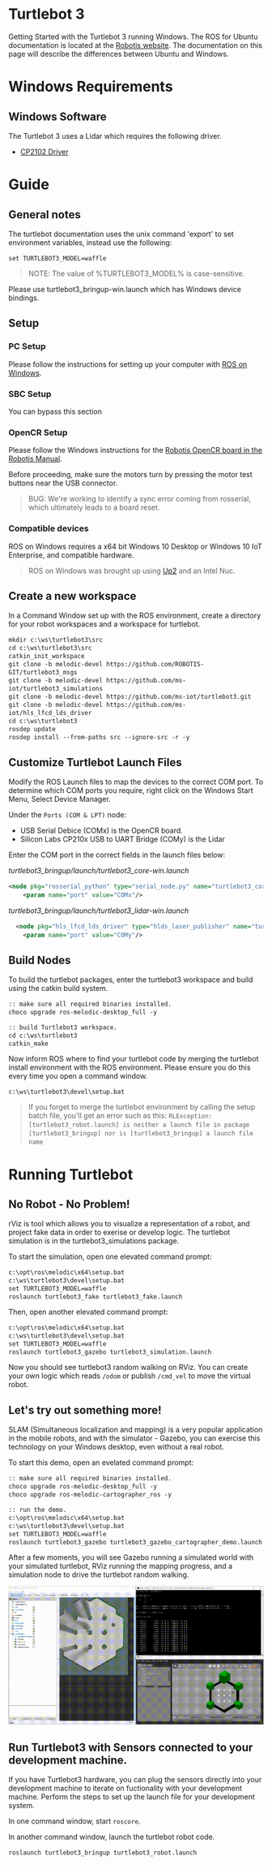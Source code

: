 # Turtlebot 3
Getting Started with the Turtlebot 3 running Windows. The ROS for Ubuntu documentation is located at the [Robotis website](http://emanual.robotis.com/docs/en/platform/turtlebot3/overview/). 
The documentation on this page will describe the differences between Ubuntu and Windows.

# Windows Requirements
## Windows Software
The Turtlebot 3 uses a Lidar which requires the following driver.
+ [CP2102 Driver](https://www.silabs.com/products/development-tools/software/usb-to-uart-bridge-vcp-drivers)

# Guide
## General notes
The turtlebot documentation uses the unix command 'export' to set environment variables, instead use the following:
```no-highlight
set TURTLEBOT3_MODEL=waffle
```
> NOTE: The value of %TURTLEBOT3_MODEL% is case-sensitive.

Please use turtlebot3_bringup-win.launch which has Windows device bindings.

## Setup
### PC Setup
Please follow the instructions for setting up your computer with [ROS on Windows](../GettingStarted/Setup.md).

### SBC Setup
You can bypass this section

### OpenCR Setup
Please follow the Windows instructions for the [Robotis OpenCR board in the Robotis Manual](http://emanual.robotis.com/docs/en/parts/controller/opencr10/).

Before proceeding, make sure the motors turn by pressing the motor test buttons near the USB connector.

> BUG: We're working to identify a sync error coming from rosserial, which ultimately leads to a board reset.

### Compatible devices
ROS on Windows requires a x64 bit Windows 10 Desktop or Windows 10 IoT Enterprise, and compatible hardware. 

> ROS on Windows was brought up using [Up2](http://www.up-board.org/upsquared) and an Intel Nuc.

## Create a new workspace
In a Command Window set up with the ROS environment, create a directory for your robot workspaces and a workspace for turtlebot.

```no-highlight
mkdir c:\ws\turtlebot3\src
cd c:\ws\turtlebot3\src
catkin_init_workspace
git clone -b melodic-devel https://github.com/ROBOTIS-GIT/turtlebot3_msgs
git clone -b melodic-devel https://github.com/ms-iot/turtlebot3_simulations
git clone -b melodic-devel https://github.com/ms-iot/turtlebot3.git 
git clone -b melodic-devel https://github.com/ms-iot/hls_lfcd_lds_driver
cd c:\ws\turtlebot3
rosdep update
rosdep install --from-paths src --ignore-src -r -y
```

## Customize Turtlebot Launch Files
Modify the ROS Launch files to map the devices to the correct COM port. To determine which COM ports you require, right click on the Windows Start Menu, Select Device Manager.

Under the `Ports (COM & LPT)` node:
 * USB Serial Debice (COMx) is the OpenCR board. 
 * Silicon Labs CP210x USB to UART Bridge (COMy) is the Lidar

Enter the COM port in the correct fields in the launch files below:

*turtlebot3_bringup/launch/turtlebot3_core-win.launch*

```xml
<node pkg="rosserial_python" type="serial_node.py" name="turtlebot3_core" output="screen">
    <param name="port" value="COMx"/>
```

*turtlebot3_bringup/launch/turtlebot3_lidar-win.launch*

```xml
  <node pkg="hls_lfcd_lds_driver" type="hlds_laser_publisher" name="turtlebot3_lds" output="screen">
    <param name="port" value="COMy"/>
```


## Build Nodes
To build the turtlebot packages, enter the turtlebot3 workspace and build using the catkin build system.
```no-highlight
:: make sure all required binaries installed.
choco upgrade ros-melodic-desktop_full -y
```

```no-highlight
:: build Turtlebot3 workspace.
cd c:\ws\turtlebot3
catkin_make
```

Now inform ROS where to find your turtlebot code by merging the turtlebot install environment with the ROS environment. Please ensure you do this every time you open a command window. 

```no-highlight
c:\ws\turtlebot3\devel\setup.bat
```

> If you forget to merge the turtlebot environment by calling the setup batch file, you'll get an error such as this: 
> `RLException: [turtlebot3_robot.launch] is neither a launch file in package [turtlebot3_bringup] nor is [turtlebot3_bringup] a launch file name`

# Running Turtlebot

## No Robot - No Problem!
rViz is tool which allows you to visualize a representation of a robot, and project fake data in order to exerise or develop logic. The turtlebot simulation is in the turtlebot3_simulations package. 

To start the simulation, open one elevated command prompt:

```no-highlight
c:\opt\ros\melodic\x64\setup.bat
c:\ws\turtlebot3\devel\setup.bat
set TURTLEBOT3_MODEL=waffle
roslaunch turtlebot3_fake turtlebot3_fake.launch
```

Then, open another elevated command prompt:

```no-highlight
c:\opt\ros\melodic\x64\setup.bat
c:\ws\turtlebot3\devel\setup.bat
set TURTLEBOT3_MODEL=waffle
roslaunch turtlebot3_gazebo turtlebot3_simulation.launch
```

Now you should see turtlebot3 random walking on RViz. You can create your own logic which reads `/odom` or publish `/cmd_vel` to move the virtual robot.

## Let's try out something more!
SLAM (Simultaneous localization and mapping) is a very popular application in the mobile robots, and with the simulator - Gazebo, you can exercise this technology on your Windows desktop, even without a real robot.

To start this demo, open an evelated command prompt:

```no-highlight
:: make sure all required binaries installed.
choco upgrade ros-melodic-desktop_full -y
choco upgrade ros-melodic-cartographer_ros -y
```

```no-highlight
:: run the demo.
c:\opt\ros\melodic\x64\setup.bat
c:\ws\turtlebot3\devel\setup.bat
set TURTLEBOT3_MODEL=waffle
roslaunch turtlebot3_gazebo turtlebot3_gazebo_cartographer_demo.launch
```

After a few moments, you will see Gazebo running a simulated world with your simulated turtlebot, RViz running the mapping progress, and a simulation node to drive the turtlebot random walking.

![](../Assets/Turtlebot3_Gazebo_SLAM.gif)

## Run Turtlebot3 with Sensors connected to your development machine.
If you have Turtlebot3 hardware, you can plug the sensors directly into your development machine to iterate on fuctionality with 
your development machine. Perform the steps to set up the launch file for your development system.

In one command window, start `roscore`.

In another command window, launch the turtlebot robot code.

```no-highlight
roslaunch turtlebot3_bringup turtlebot3_robot.launch
```
